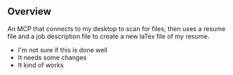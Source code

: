 ## Overview 

An MCP that connects to my desktop to scan for files, then uses a resume file and a job description file to create a new laTex file of my resume.

- I'm not sure if this is done well
- It needs some changes 
- It kind of works 
